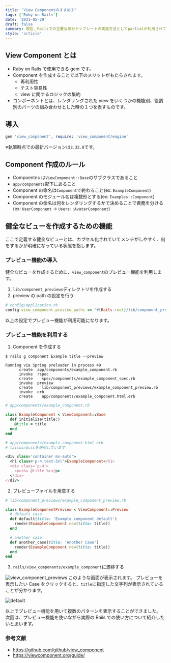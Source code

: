 ```yaml
---
title: 'View Componentのすすめ①'
tags: ['Ruby on Rails']
date: '2021-05-29'
draft: false
summary: 現在、Railsでの主要な部分テンプレートの実装方法としてpartialが利用されていますが、アプリケーションが複雑になると、viewのロジックの豊富さが可読性の低下をもたらします。ここでは、viewのロジックをカプセル化し可読性を高めるための手段としてViewComponentを紹介します。
style: 'article'
---
```


## View Component とは

- Ruby on Rails で使用できる gem です。
- Component を作成することで以下のメリットがもたらされます。
  - 再利用性
  - テスト容易性
  - view に関するロジックの集約
- コンポーネントとは、レンダリングされた view をいくつかの機能別、役割別のパーツの組み合わせとした時の１つを表すものです。

## 導入

```rb
gem 'view_component', require: 'view_component/engine'
```

※執筆時点での最新バージョンは`2.32.0`です。

## Component 作成のルール

- Compoentns は`ViewComponent::Base`のサブクラスであること
- `app/components`配下にあること
- Component の命名は`Component`で終わること(ex: `ExampleComponent`)
- Component のモジュール名は複数形とする(ex: `Examples::Component`)
- Component の命名は何をレンダリングするかで決めることで責務を分ける(ex: `UserComponent` -> `Users::AvatarComponent`)

## 健全なビューを作成するための機能

ここで定義する健全なビューとは、カプセル化されていてメンテがしやすく、何をするかが明確になっている状態を指します。

### プレビュー機能の導入

健全なビューを作成するために、`view_component`のプレビュー機能を利用します。

1. `lib/component_previews`ディレクトリを作成する
2. preview の path の設定を行う

```ruby
# config/application.rb
config.view_component.preview_paths << "#{Rails.root}/lib/component_previews"
```

以上の設定でプレビュー機能が利用可能になります。

### プレビュー機能を利用する

1.  Component を作成する

```shell
$ rails g component Example title --preview

Running via Spring preloader in process 49
      create  app/components/example_component.rb
      invoke  rspec
      create    spec/components/example_component_spec.rb
      invoke  preview
      create    lib/component_previews/example_component_preview.rb
      invoke  erb
      create    app/components/example_component.html.erb
```

```rb
# app/components/example_component.rb

class ExampleComponent < ViewComponent::Base
  def initialize(title:)
    @title = title
  end
end
```

```rb
# app/components/example_component.html.erb
# tailwindcssを使用しています

<div class='container mx-auto'>
  <h1 class='p-4 text-3xl'>ExampleComponent</h1>
  <div class='p-4'>
    <p><%= @title %></p>
  </div>
</div>
```

2. プレビューファイルを用意する

```rb
# lib/component_previews/example_component_preview.rb

class ExampleComponentPreview < ViewComponent::Preview
  # default case
  def default(title: 'Example component default')
    render(ExampleComponent.new(title: title))
  end

  # another case
  def another_case(title: 'Another Case')
    render(ExampleComponent.new(title: title))
  end
end
```

3. `rails/view_components/example_component`に遷移する

![view_component_previews](https://watakumi-blog.s3.ap-northeast-1.amazonaws.com/component_previews.png)
このような画面が表示されます。
プレビューを表示したい Case をクリックすると、`title`に指定した文字列が表示されていることが分かります。

![default](https://watakumi-blog.s3.ap-northeast-1.amazonaws.com/default.png)

以上でプレビュー機能を用いて複数のパターンを表示することができました。
次回は、プレビュー機能を使いながら実際の Rails での使い方について紹介したいと思います。

### 参考文献

- https://github.com/github/view_component
- https://viewcomponent.org/guide/
